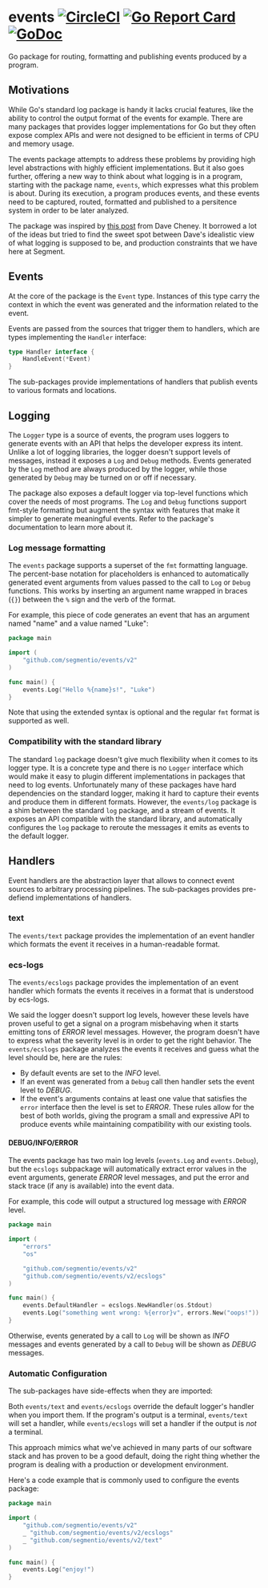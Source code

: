 # events [![CircleCI](https://circleci.com/gh/segmentio/events.svg?style=shield)](https://circleci.com/gh/segmentio/events) [![Go Report Card](https://goreportcard.com/badge/github.com/segmentio/events)](https://goreportcard.com/report/github.com/segmentio/events) [![GoDoc](https://godoc.org/github.com/segmentio/events?status.svg)](https://godoc.org/github.com/segmentio/events)
Go package for routing, formatting and publishing events produced by a program.

## Motivations

While Go's standard log package is handy it lacks crucial features, like the
ability to control the output format of the events for example. There are many
packages that provides logger implementations for Go but they often expose
complex APIs and were not designed to be efficient in terms of CPU and memory
usage.

The events package attempts to address these problems by providing high level
abstractions with highly efficient implementations. But it also goes further,
offering a new way to think about what logging is in a program, starting with
the package name, `events`, which expresses what this problem is about.
During its execution, a program produces events, and these events need to be
captured, routed, formatted and published to a persitence system in order to
be later analyzed.

The package was inspired by [this post](https://dave.cheney.net/2015/11/05/lets-talk-about-logging)
from Dave Cheney. It borrowed a lot of the ideas but tried to find the sweet
spot between Dave's idealistic view of what logging is supposed to be, and
production constraints that we have here at Segment.

## Events

At the core of the package is the `Event` type. Instances of this type carry
the context in which the event was generated and the information related to
the event.

Events are passed from the sources that trigger them to handlers, which are
types implementing the `Handler` interface:
```go
type Handler interface {
    HandleEvent(*Event)
}
```
The sub-packages provide implementations of handlers that publish events to
various formats and locations.

## Logging

The `Logger` type is a source of events, the program uses loggers to generate
events with an API that helps the developer express its intent. Unlike a lot of
logging libraries, the logger doesn't support levels of messages, instead it
exposes a `Log` and `Debug` methods. Events generated by the `Log` method are
always produced by the logger, while those generated by `Debug` may be turned
on or off if necessary.

The package also exposes a default logger via top-level functions which cover
the needs of most programs. The `Log` and `Debug` functions support fmt-style
formatting but augment the syntax with features that make it simpler to generate
meaningful events. Refer to the package's documentation to learn more about it.

### Log message formatting

The `events` package supports a superset of the `fmt` formatting language. The
percent-base notation for placeholders is enhanced to automatically generated
event arguments from values passed to the call to `Log` or `Debug` functions.
This works by inserting an argument name wrapped in braces (`{}`) between the
`%` sign and the verb of the format.

For example, this piece of code generates an event that has an argument named
"name" and a value named "Luke":
```go
package main

import (
    "github.com/segmentio/events/v2"
)

func main() {
    events.Log("Hello %{name}s!", "Luke")
}
```

Note that using the extended syntax is optional and the regular `fmt` format
is supported as well.

### Compatibility with the standard library

The standard `log` package doesn't give much flexibility when it comes to its
logger type. It is a concrete type and there is no `Logger` interface which
would make it easy to plugin different implementations in packages that need to
log events. Unfortunately many of these packages have hard dependencies on the
standard logger, making it hard to capture their events and produce them in
different formats.
However, the `events/log` package is a shim between the standard `log` package,
and a stream of events. It exposes an API compatible with the standard library,
and automatically configures the `log` package to reroute the messages it emits
as events to the default logger.

## Handlers

Event handlers are the abstraction layer that allows to connect event sources to
arbitrary processing pipelines.
The sub-packages provides pre-defiend implementations of handlers.

### text

The `events/text` package provides the implementation of an event handler which
formats the event it receives in a human-readable format.

### ecs-logs

The `events/ecslogs` package provides the implementation of an event handler
which formats the events it receives in a format that is understood by ecs-logs.

We said the logger doesn't support log levels, however these levels have proven
useful to get a signal on a program misbehaving when it starts emitting tons of
*ERROR* level messages.
However, the program doesn't have to express what the severity level is in order
to get the right behavior. The `events/ecslogs` package analyzes the events it
receives and guess what the level should be, here are the rules:
- By default events are set to the *INFO* level.
- If an event was generated from a `Debug` call then handler sets the event
level to *DEBUG*.
- If the event's arguments contains at least one value that satisfies the
`error` interface then the level is set to *ERROR*.
These rules allow for the best of both worlds, giving the program a small and
expressive API to produce events while maintaining compatibility with our
existing tools.

#### DEBUG/INFO/ERROR

The events package has two main log levels (`events.Log` and `events.Debug`),
but the `ecslogs` subpackage will automatically extract error values in the
event arguments, generate _ERROR_ level messages, and put the error and stack
trace (if any is available) into the event data.

For example, this code will output a structured log message with _ERROR_ level.
```go
package main

import (
    "errors"
    "os"

    "github.com/segmentio/events/v2"
    "github.com/segmentio/events/v2/ecslogs"
)

func main() {
    events.DefaultHandler = ecslogs.NewHandler(os.Stdout)
    events.Log("something went wrong: %{error}v", errors.New("oops!"))
}
```

Otherwise, events generated by a call to `Log` will be shown as _INFO_ messages
and events generated by a call to `Debug` will be shown as _DEBUG_ messages.

### Automatic Configuration

The sub-packages have side-effects when they are imported:

Both `events/text` and `events/ecslogs` override the default logger's handler
when you import them. If the program's output is a terminal, `events/text` will
set a handler, while `events/ecslogs` will set a handler if the output is _not_
a terminal.

This approach mimics what we've achieved in many parts of our software stack and
has proven to be a good default, doing the right thing whether the program is
dealing with a production or development environment.

Here's a code example that is commonly used to configure the events package:

```go
package main

import (
    "github.com/segmentio/events/v2"
    _ "github.com/segmentio/events/v2/ecslogs"
    _ "github.com/segmentio/events/v2/text"
)

func main() {
    events.Log("enjoy!")
}
```

